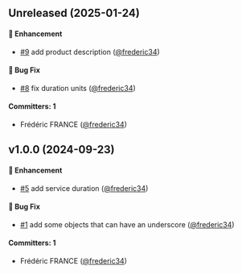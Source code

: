 
## Unreleased (2025-01-24)

#### :rocket: Enhancement
* [#9](https://github.com/frederic34/dolibarr_module_easytooltip/pull/9) add product description ([@frederic34](https://github.com/frederic34))

#### :bug: Bug Fix
* [#8](https://github.com/frederic34/dolibarr_module_easytooltip/pull/8) fix duration units ([@frederic34](https://github.com/frederic34))

#### Committers: 1
- Frédéric FRANCE ([@frederic34](https://github.com/frederic34))


## v1.0.0 (2024-09-23)

#### :rocket: Enhancement
* [#5](https://github.com/frederic34/dolibarr_module_easytooltip/pull/5) add service duration ([@frederic34](https://github.com/frederic34))

#### :bug: Bug Fix
* [#1](https://github.com/frederic34/dolibarr_module_easytooltip/pull/1) add some objects that can have an underscore ([@frederic34](https://github.com/frederic34))

#### Committers: 1
- Frédéric FRANCE ([@frederic34](https://github.com/frederic34))
